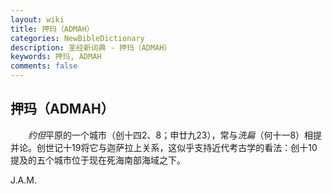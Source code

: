 ```yaml
---
layout: wiki
title: 押玛（ADMAH）
categories: NewBibleDictionary
description: 圣经新词典 - 押玛（ADMAH）
keywords: 押玛, ADMAH
comments: false
---
```


## 押玛（ADMAH）

　　*约但*平原的一个城市（创十四2、8；申廿九23），常与*洗扁*（何十一8）相提并论。创世记十19将它与迦萨拉上关系，这似乎支持近代考古学的看法：创十10提及的五个城市位于现在死海南部海域之下。

J.A.M.
